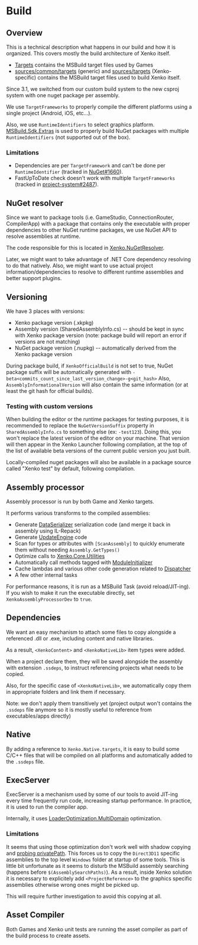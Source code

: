 ﻿# Build

## Overview

This is a technical description what happens in our build and how it is organized. This covers mostly the build architecture of Xenko itself.

* [Targets](../Targets) contains the MSBuild target files used by Games
* [sources/common/targets](../sources/common/targets) (generic) and [sources/targets](../sources/targets) (Xenko-specific) contains the MSBuild target files used to build Xenko itself.

Since 3.1, we switched from our custom build system to the new csproj system with one nuget package per assembly.

We use `TargetFrameworks` to properly compile the different platforms using a single project (Android, iOS, etc...).

Also, we use `RuntimeIdentifiers` to select graphics platform. [MSBuild.Sdk.Extras](https://github.com/onovotny/MSBuildSdkExtras) is used to properly build NuGet packages with multiple `RuntimeIdentifiers` (not supported out of the box).

### Limitations

* Dependencies are per `TargetFramework` and can't be done per `RuntimeIdentifier` (tracked in [NuGet#1660](https://github.com/NuGet/Home/issues/1660)).
* FastUpToDate check doesn't work with multiple `TargetFrameworks` (tracked in [project-system#2487](https://github.com/dotnet/project-system/issues/2487)).

## NuGet resolver

Since we want to package tools (i.e. GameStudio, ConnectionRouter, CompilerApp) with a package that contains only the executable with proper dependencies to other NuGet runtime packages, we use NuGet API to resolve assemblies at runtime.

The code responsible for this is located in [Xenko.NuGetResolver](../sources/shared/Xenko.NuGetResolver).

Later, we might want to take advantage of .NET Core dependency resolving to do that natively. Also, we might want to use actual project information/dependencies to resolve to different runtime assemblies and better support plugins.

## Versioning

We have 3 places with versions:
- Xenko package version (.xkpkg)
- Assembly version (SharedAssemblyInfo.cs) -- should be kept in sync with Xenko package version (note: package build will report an error if versions are not matching)
- NuGet package version (.nupkg) -- automatically derived from the Xenko package version

During package build, if `XenkoOfficialBuild` is not set to true, NuGet package suffix will be automatically generated with `-beta<commits_count_since_last_version_change>-g<git_hash>`
Also, `AssemblyInformationalVersion` will also contain the same information (or at least the git hash for official builds).

### Testing with custom versions

When building the editor or the runtime packages for testing purposes, it is recommended to replace the `NuGetVersionSuffix` property in `SharedAssemblyInfo.cs` to something else (ex: `-test123`). Doing this, you won't replace the latest version of the editor on your machine. That version will then appear in the Xenko Launcher following compilation, at the top of the list of available beta versions of the current public version you just built.

Locally-compiled nuget packages will also be available in a package source called "Xenko test" by default, following compilation.

## Assembly processor

Assembly processor is run by both Game and Xenko targets.

It performs various transforms to the compiled assemblies:
* Generate [DataSerializer](../sources/core/Xenko.Core/Serialization/DataSerializer.cs) serialization code (and merge it back in assembly using IL-Repack)
* Generate [UpdateEngine](../sources/engine/Xenko.Engine/Updater/UpdateEngine.cs) code
* Scan for types or attributes with `[ScanAssembly]` to quickly enumerate them without needing `Assembly.GetTypes()`
* Optimize calls to [Xenko.Core.Utilities](../sources/core/Xenko.Core/Utilities.cs)
* Automatically call methods tagged with [ModuleInitializer](../sources/core/Xenko.Core/ModuleInitializerAttribute.cs)
* Cache lambdas and various other code generation related to [Dispatcher](../sources/core/Xenko.Core/Threading/Dispatcher.cs)
* A few other internal tasks

For performance reasons, it is run as a MSBuild Task (avoid reload/JIT-ing). If you wish to make it run the executable directly, set `XenkoAssemblyProcessorDev` to `true`.

## Dependencies

We want an easy mechanism to attach some files to copy alongside a referenced .dll or .exe, including content and native libraries.

As a result, `<XenkoContent>` and `<XenkoNativeLib>` item types were added.

When a project declare them, they will be saved alongside the assembly with extension `.ssdeps`, to instruct referencing projects what needs to be copied.

Also, for the specific case of `<XenkoNativeLib>`, we automatically copy them in appropriate folders and link them if necessary.

Note: we don't apply them transitively yet (project output won't contains the `.ssdeps` file anymore so it is mostly useful to reference from executables/apps directly)

## Native

By adding a reference to `Xenko.Native.targets`, it is easy to build some C/C++ files that will be compiled on all platforms and automatically added to the `.ssdeps` file.

## ExecServer

ExecServer is a mechanism used by some of our tools to avoid JIT-ing every time frequently run code, increasing startup performance. In practice, it is used to run the compiler app.

Internally, it uses [LoaderOptimization.MultiDomain](https://msdn.microsoft.com/en-us/library/system.loaderoptimization(v=vs.110).aspx) optimization.

### Limitations

It seems that using those optimization don't work well with shadow copying and [probing privatePath](https://msdn.microsoft.com/en-us/library/823z9h8w(v=vs.110).aspx). This forces us to copy the `Direct3D11` specific assemblies to the top level `Windows` folder at startup of some tools. This is little bit unfortunate as it seems to disturb the MSBuild assembly searching (happens before `$(AssemblySearchPaths)`). As a result, inside Xenko solution it is necessary to explicitely add `<ProjectReference>` to the graphics specific assemblies otherwise wrong ones might be picked up.

This will require further investigation to avoid this copying at all.

## Asset Compiler

Both Games and Xenko unit tests are running the asset compiler as part of the build process to create assets.
